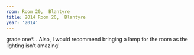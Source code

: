 ```yaml
---
room: Room 20,  Blantyre
title: 2014 Room 20,  Blantyre
year: '2014'
---
```


grade one*... Also, I would recommend bringing a lamp for the room as the lighting isn't amazing!